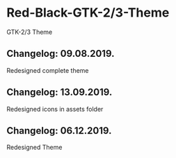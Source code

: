 # Red-Black-GTK-2/3-Theme

GTK-2/3 Theme

Changelog: 09.08.2019.
----------------------

Redesigned complete theme

Changelog: 13.09.2019.
----------------------

Redesigned icons in assets folder

Changelog: 06.12.2019.
----------------------

Redesigned Theme

